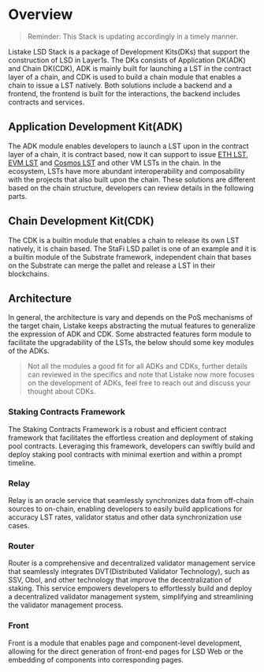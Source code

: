 # Overview

> Reminder: This Stack is updating accordingly in a timely manner.

Listake LSD Stack is a package of Development Kits(DKs) that support the construction of LSD in Layer1s. The DKs consists of Application DK(ADK) and Chain DK(CDK), ADK is mainly built for launching a LST in the contract layer of a chain, and CDK is used to build a chain module that enables a chain to issue a LST natively. Both solutions include a backend and a frontend, the frontend is built for the interactions, the backend includes contracts and services.

## Application Development Kit(ADK)

The ADK module enables developers to launch a LST upon in the contract layer of a chain, it is contract based, now it can support to issue [ETH LST](https://www.notion.so/Listake-LSD-STACK-DOCS-b5828ad2c09f4dfbb3bfeb21285a1208?pvs=21), [EVM LST](https://www.notion.so/Listake-LSD-STACK-DOCS-b5828ad2c09f4dfbb3bfeb21285a1208?pvs=21) and [Cosmos LST](https://www.notion.so/Listake-LSD-STACK-DOCS-b5828ad2c09f4dfbb3bfeb21285a1208?pvs=21) and other VM LSTs in the chain. In the ecosystem, LSTs have more abundant interoperability and composability with the projects that also built upon the chain. These solutions are different based on the chain structure, developers can review details in the following parts.

## Chain Development Kit(CDK)

The CDK is a builtin module that enables a chain to release its own LST natively, it is chain based. The StaFi LSD pallet is one of an example and it is a builtin module of the Substrate framework, independent chain that bases on the Substrate can merge the pallet and release a LST in their blockchains.

## Architecture

In general, the architecture is vary and depends on the PoS mechanisms of the target chain, Listake keeps abstracting the mutual features to generalize the expression of ADK and CDK. Some abstracted features form module to facilitate the upgradability of the LSTs, the below should some key modules of the ADKs.

> Not all the modules a good fit for all ADKs and CDKs, further details can reviewed in the specifics and note that Listake now more focuses on the development of ADKs, feel free to reach out and discuss your thought about CDKs.

### Staking Contracts Framework

The Staking Contracts Framework is a robust and efficient contract framework that facilitates the effortless creation and deployment of staking pool contracts. Leveraging this framework, developers can swiftly build and deploy staking pool contracts with minimal exertion and within a prompt timeline.

### Relay

Relay is an oracle service that seamlessly synchronizes data from off-chain sources to on-chain, enabling developers to easily build applications for accuracy LST rates, validator status and other data synchronization use cases.

### Router

Router is a comprehensive and decentralized validator management service that seamlessly integrates DVT(Distributed Validator Technology), such as SSV, Obol, and other technology that improve the decentralization of staking. This service empowers developers to effortlessly build and deploy a decentralized validator management system, simplifying and streamlining the validator management process.

### Front

Front is a module that enables page and component-level development, allowing for the direct generation of front-end pages for LSD Web or the embedding of components into corresponding pages.